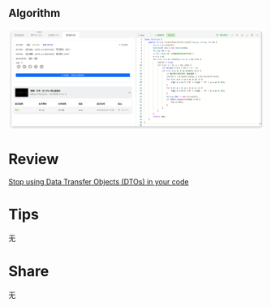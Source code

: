 ## Algorithm
![yueqingming-2023-03-19-lc.png](../../images/temp/yueqingming-2023-03-19-lc.png)

# Review

[Stop using Data Transfer Objects (DTOs) in your code](https://medium.com/@anthony-trad/stop-using-data-transfer-objects-dtos-in-you-code-62b58f97278e)


# Tips
无

# Share
无